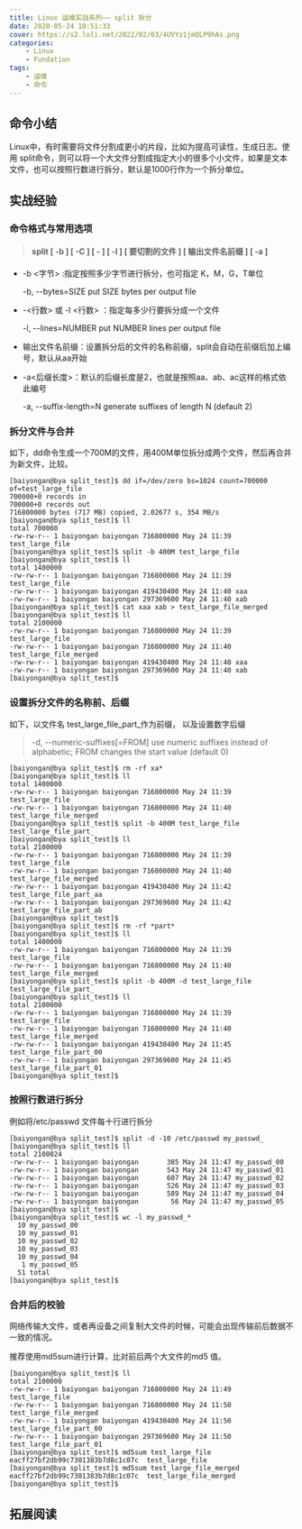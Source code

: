 ```yaml
---
title: Linux 运维实战系列—— split 拆分
date: 2020-05-24 10:51:33
cover: https://s2.loli.net/2022/02/03/4UVYz1jmQLP9hAs.png
categories:
	- Linux	
	- Fundation
tags:
	- 运维
	- 命令
---
```


## 命令小结

Linux中，有时需要将文件分割成更小的片段，比如为提高可读性，生成日志。使用 split命令，则可以将一个大文件分割成指定大小的很多个小文件，如果是文本文件，也可以按照行数进行拆分，默认是1000行作为一个拆分单位。

<!--more-->

## 实战经验

### 命令格式与常用选项

> #### split [ -b ] [ -C ] [ - ] [ -l ] [ 要切割的文件 ] [ 输出文件名前缀 ] [ -a ]  

- -b <字节> :指定按照多少字节进行拆分，也可指定 K，M，G，T单位

   -b, --bytes=SIZE
          put SIZE bytes per output file

- -<行数> 或 -l <行数> ：指定每多少行要拆分成一个文件

   -l, --lines=NUMBER
          put NUMBER lines per output file

- 输出文件名前缀：设置拆分后的文件的名称前缀，split会自动在前缀后加上编号，默认从aa开始
- -a<后缀长度>：默认的后缀长度是2，也就是按照aa、ab、ac这样的格式依此编号

   -a, --suffix-length=N
          generate suffixes of length N (default 2)

### 拆分文件与合并

如下，dd命令生成一个700M的文件，用400M单位拆分成两个文件，然后再合并为新文件，比较。

```shell
[baiyongan@bya split_test]$ dd if=/dev/zero bs=1024 count=700000 of=test_large_file
700000+0 records in
700000+0 records out
716800000 bytes (717 MB) copied, 2.02677 s, 354 MB/s
[baiyongan@bya split_test]$ ll
total 700000
-rw-rw-r-- 1 baiyongan baiyongan 716800000 May 24 11:39 test_large_file
[baiyongan@bya split_test]$ split -b 400M test_large_file 
[baiyongan@bya split_test]$ ll
total 1400000
-rw-rw-r-- 1 baiyongan baiyongan 716800000 May 24 11:39 test_large_file
-rw-rw-r-- 1 baiyongan baiyongan 419430400 May 24 11:40 xaa
-rw-rw-r-- 1 baiyongan baiyongan 297369600 May 24 11:40 xab
[baiyongan@bya split_test]$ cat xaa xab > test_large_file_merged
[baiyongan@bya split_test]$ ll
total 2100000
-rw-rw-r-- 1 baiyongan baiyongan 716800000 May 24 11:39 test_large_file
-rw-rw-r-- 1 baiyongan baiyongan 716800000 May 24 11:40 test_large_file_merged
-rw-rw-r-- 1 baiyongan baiyongan 419430400 May 24 11:40 xaa
-rw-rw-r-- 1 baiyongan baiyongan 297369600 May 24 11:40 xab
[baiyongan@bya split_test]$ 
```



### 设置拆分文件的名称前、后缀

如下，以文件名   test_large_file_part_作为前缀， 以及设置数字后缀

>    -d, --numeric-suffixes[=FROM]
>           use numeric suffixes instead of alphabetic; FROM changes the start value (default 0)

```shell
[baiyongan@bya split_test]$ rm -rf xa*
[baiyongan@bya split_test]$ ll
total 1400000
-rw-rw-r-- 1 baiyongan baiyongan 716800000 May 24 11:39 test_large_file
-rw-rw-r-- 1 baiyongan baiyongan 716800000 May 24 11:40 test_large_file_merged
[baiyongan@bya split_test]$ split -b 400M test_large_file test_large_file_part_
[baiyongan@bya split_test]$ ll
total 2100000
-rw-rw-r-- 1 baiyongan baiyongan 716800000 May 24 11:39 test_large_file
-rw-rw-r-- 1 baiyongan baiyongan 716800000 May 24 11:40 test_large_file_merged
-rw-rw-r-- 1 baiyongan baiyongan 419430400 May 24 11:42 test_large_file_part_aa
-rw-rw-r-- 1 baiyongan baiyongan 297369600 May 24 11:42 test_large_file_part_ab
[baiyongan@bya split_test]$ 
[baiyongan@bya split_test]$ rm -rf *part*
[baiyongan@bya split_test]$ ll
total 1400000
-rw-rw-r-- 1 baiyongan baiyongan 716800000 May 24 11:39 test_large_file
-rw-rw-r-- 1 baiyongan baiyongan 716800000 May 24 11:40 test_large_file_merged
[baiyongan@bya split_test]$ split -b 400M -d test_large_file test_large_file_part_
[baiyongan@bya split_test]$ ll
total 2100000
-rw-rw-r-- 1 baiyongan baiyongan 716800000 May 24 11:39 test_large_file
-rw-rw-r-- 1 baiyongan baiyongan 716800000 May 24 11:40 test_large_file_merged
-rw-rw-r-- 1 baiyongan baiyongan 419430400 May 24 11:45 test_large_file_part_00
-rw-rw-r-- 1 baiyongan baiyongan 297369600 May 24 11:45 test_large_file_part_01
[baiyongan@bya split_test]$ 
```



### 按照行数进行拆分

例如将/etc/passwd 文件每十行进行拆分

```shell
[baiyongan@bya split_test]$ split -d -10 /etc/passwd my_passwd_
[baiyongan@bya split_test]$ ll
total 2100024
-rw-rw-r-- 1 baiyongan baiyongan       385 May 24 11:47 my_passwd_00
-rw-rw-r-- 1 baiyongan baiyongan       543 May 24 11:47 my_passwd_01
-rw-rw-r-- 1 baiyongan baiyongan       607 May 24 11:47 my_passwd_02
-rw-rw-r-- 1 baiyongan baiyongan       526 May 24 11:47 my_passwd_03
-rw-rw-r-- 1 baiyongan baiyongan       589 May 24 11:47 my_passwd_04
-rw-rw-r-- 1 baiyongan baiyongan        56 May 24 11:47 my_passwd_05
[baiyongan@bya split_test]$ 
[baiyongan@bya split_test]$ wc -l my_passwd_*
  10 my_passwd_00
  10 my_passwd_01
  10 my_passwd_02
  10 my_passwd_03
  10 my_passwd_04
   1 my_passwd_05
  51 total
[baiyongan@bya split_test]$ 
```



### 合并后的校验

网络传输大文件，或者再设备之间复制大文件的时候，可能会出现传输前后数据不一致的情况。

推荐使用md5sum进行计算，比对前后两个大文件的md5 值。

```shell
[baiyongan@bya split_test]$ ll
total 2100000
-rw-rw-r-- 1 baiyongan baiyongan 716800000 May 24 11:49 test_large_file
-rw-rw-r-- 1 baiyongan baiyongan 716800000 May 24 11:50 test_large_file_merged
-rw-rw-r-- 1 baiyongan baiyongan 419430400 May 24 11:50 test_large_file_part_00
-rw-rw-r-- 1 baiyongan baiyongan 297369600 May 24 11:50 test_large_file_part_01
[baiyongan@bya split_test]$ md5sum test_large_file
eacff27bf2db99c7301383b7d8c1c07c  test_large_file
[baiyongan@bya split_test]$ md5sum test_large_file_merged 
eacff27bf2db99c7301383b7d8c1c07c  test_large_file_merged
[baiyongan@bya split_test]$ 

```







## 拓展阅读